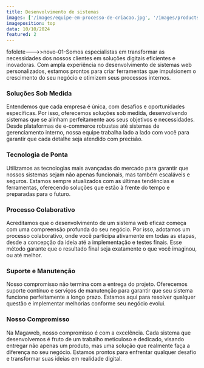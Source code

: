 ```yaml
---
title: Desenvolvimento de sistemas
images: ['/images/equipe-em-processo-de-criacao.jpg', '/images/products/desenvolvimentoweb_horizontal.webp']
imageposition: top
data: 10/10/2024
featured: 2
---
```

fofolete--->>novo-01-Somos especialistas em transformar as necessidades dos nossos clientes em soluções digitais eficientes e inovadoras. Com ampla experiência no desenvolvimento de sistemas web personalizados, estamos prontos para criar ferramentas que impulsionem o crescimento do seu negócio e otimizem seus processos internos.

### **Soluções Sob Medida**
Entendemos que cada empresa é única, com desafios e oportunidades específicas. Por isso, oferecemos soluções sob medida, desenvolvendo sistemas que se alinham perfeitamente aos seus objetivos e necessidades. Desde plataformas de e-commerce robustas até sistemas de gerenciamento interno, nossa equipe trabalha lado a lado com você para garantir que cada detalhe seja atendido com precisão.

### **Tecnologia de Ponta**
Utilizamos as tecnologias mais avançadas do mercado para garantir que nossos sistemas sejam não apenas funcionais, mas também escaláveis e seguros. Estamos sempre atualizados com as últimas tendências e ferramentas, oferecendo soluções que estão à frente do tempo e preparadas para o futuro.

### **Processo Colaborativo**
Acreditamos que o desenvolvimento de um sistema web eficaz começa com uma compreensão profunda do seu negócio. Por isso, adotamos um processo colaborativo, onde você participa ativamente em todas as etapas, desde a concepção da ideia até a implementação e testes finais. Esse método garante que o resultado final seja exatamente o que você imaginou, ou até melhor.

### **Suporte e Manutenção**
Nosso compromisso não termina com a entrega do projeto. Oferecemos suporte contínuo e serviços de manutenção para garantir que seu sistema funcione perfeitamente a longo prazo. Estamos aqui para resolver qualquer questão e implementar melhorias conforme seu negócio evolui.

### **Nosso Compromisso**
Na Magaweb, nosso compromisso é com a excelência. Cada sistema que desenvolvemos é fruto de um trabalho meticuloso e dedicado, visando entregar não apenas um produto, mas uma solução que realmente faça a diferença no seu negócio. Estamos prontos para enfrentar qualquer desafio e transformar suas ideias em realidade digital.